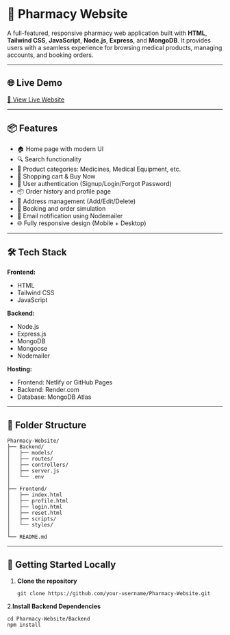 # 💊 Pharmacy Website

A full-featured, responsive pharmacy web application built with **HTML**, **Tailwind CSS**, **JavaScript**, **Node.js**, **Express**, and **MongoDB**. It provides users with a seamless experience for browsing medical products, managing accounts, and booking orders.

---

## 🌐 Live Demo

[🔗 View Live Website](https://ornate-pudding-4304b7.netlify.app/)  


---

## 📦 Features

- 🏠 Home page with modern UI
- 🔍 Search functionality
- 📂 Product categories: Medicines, Medical Equipment, etc.
- 🛒 Shopping cart & Buy Now
- 👤 User authentication (Signup/Login/Forgot Password)
- 📦 Order history and profile page
- 📍 Address management (Add/Edit/Delete)
- 📅 Booking and order simulation
- 📧 Email notification using Nodemailer
- 🌐 Fully responsive design (Mobile + Desktop)

---

## 🛠️ Tech Stack

**Frontend:**
- HTML
- Tailwind CSS
- JavaScript

**Backend:**
- Node.js
- Express.js
- MongoDB
- Mongoose
- Nodemailer

**Hosting:**
- Frontend: Netlify or GitHub Pages
- Backend: Render.com
- Database: MongoDB Atlas

---

## 📁 Folder Structure

```
Pharmacy-Website/
├── Backend/
│   ├── models/
│   ├── routes/
│   ├── controllers/
│   ├── server.js
│   └── .env
│
├── Frontend/
│   ├── index.html
│   ├── profile.html
│   ├── login.html
│   ├── reset.html
│   ├── scripts/
│   └── styles/
│
└── README.md
```



---

## 🚀 Getting Started Locally

1. **Clone the repository**
   ```
   git clone https://github.com/your-username/Pharmacy-Website.git

2.**Install Backend Dependencies**
```
cd Pharmacy-Website/Backend
npm install
